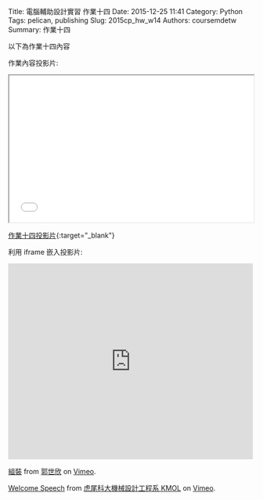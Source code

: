Title: 電腦輔助設計實習 作業十四
Date: 2015-12-25 11:41
Category: Python
Tags: pelican, publishing
Slug: 2015cp_hw_w14
Authors: coursemdetw
Summary: 作業十四


以下為作業十四內容

作業內容投影片:

<iframe src=" cadp_w14_simplest.html" width="500" height="300"></iframe>

[作業十四投影片](simplest7.html){:target="_blank"}

利用 iframe 嵌入投影片:



<iframe src="https://player.vimeo.com/video/149247772" width="500" height="400" frameborder="0" webkitallowfullscreen mozallowfullscreen allowfullscreen></iframe> <p><a href="https://vimeo.com/149247772">組裝</a> from <a href="https://vimeo.com/user44938638">郭世欣</a> on <a href="https://vimeo.com">Vimeo</a>.</p>

<p><a href="https://vimeo.com/user44938638">Welcome Speech</a> from <a href="https://vimeo.com/user24079973">虎尾科大機械設計工程系 KMOL</a> on <a href="https://vimeo.com">Vimeo</a>.</p>

